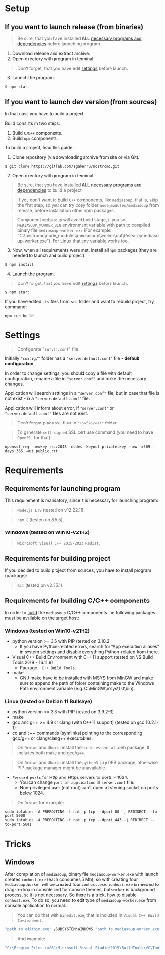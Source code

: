 # Setup

## If you want to launch release (from binaries)

> Be sure, that you have installed **ALL** [necessary programs and dependencies](#requirements-for-launching-program) before launching program.

1. Download release and extract archive.
2. Open directory with program in terminal.

> Don't forget, that you have edit [settings](#settings) before launch.

3. Launch the program.

```
$ npm start
```

## If you want to launch dev version (from sources)

In that case you have to build a project.

Build consists in two steps:
1. Build `C/C++` components.
2. Build `npm` components.

To build a project, lead this guide:

1. Clone repository (via downloading archive from site or via Git).
```
$ git clone https://gitlab.com/sgakerru/nostromo.git
```
2. Open directory with program in terminal.

> Be sure, that you have installed **ALL** [necessary programs and dependencies](#requirements-for-building-project) to build a project.

> If you don't want to build `C++` components, like `mediasoup`, that is, skip the first step, so you can try copy folder `node_modules/mediasoup` from release, before installation other npm packages.

> Component `mediasoup` will avoid build stage, if you set `MEDIASOUP_WORKER_BIN` environment variable with path to compiled binary file `mediasoup-worker.exe`
(For example: "C:\nostromo\node_modules\mediasoup\worker\out\Release\mediasoup-worker.exe"). For Linux that env variable works too.

3. Now, when all requirements were met, install all `npm` packages (they are needed to launch and build project).

```
$ npm install
```

4. Launch the program.

> Don't forget, that you have edit [settings](#settings) before launch.

```
$ npm start
```

If you have edited `.ts` files from `src` folder and want to rebuild project, try command:
```
npm run build
```

# Settings

> Configurate "`server.conf`" file.

Initially `"config/"` folder has a `"server.default.conf"` file - **default configuration**.

In order to change settings, you should copy a file with default configuration, rename a file in `"server.conf"` and make the necessary changes.

Application will search settings in a `"server.conf"` file, but in case that file is not exist - in a `"server.default.conf"` file.

Application will inform about error, if `"server.conf"` or `"server.default.conf"` files are not exist.

>Don't forget place `SSL` files in `"config/ssl"` folder.

>To generate `self-signed` SSL cert use command (you need to have `OpenSSL` for that):
```
openssl req -newkey rsa:2048 -nodes -keyout private.key -new -x509 -days 365 -out public.crt
```

# Requirements

## Requirements for launching program
This requirement is mandatory, since it is necessary for launching program:
>`Node.js LTS` (tested on v12.22.11).

>`npm 8` (testen on 8.5.5).

### Windows (tested on Win10-v21H2)
> `Microsoft Visual C++ 2015-2022 Redist`.

## Requirements for building project
If you decided to build project from sources, you have to install program (package):
>`Git` (tested on v2.35.1).

## Requirements for building C/C++ components
In order to [build](https://mediasoup.org/documentation/v3/mediasoup/installation/) the `mediasoup` C/C++ components the following packages must be available on the target host:

### Windows (tested on Win10-v21H2)
* python version >= 3.6 with PIP (tested on 3.10.2)
    * If you have Python-related errors, search for “App execution aliases” in system settings and disable everything Python-related from there.
* Visual C++ Build Environment with C++11 support (tested on VS Build Tools 2019 - 16.11.9)
    * Package - `C++ Build Tools`.
* make
    * GNU make have to be installed with MSYS from [MinGW](https://sourceforge.net/projects/mingw/) and make sure to append the path of folder containing make to the Windows Path environment variable (e.g. C:\MinGW\msys\1.0\bin).

### Linux (tested on Debian 11 Bullseye)
* python version >= 3.6 with PIP (tested on 3.9.2-3)
* make
* gcc and g++ >= 4.9 or clang (with C++11 support) (tested on gcc 10.2.1-1)
* cc and c++ commands (symlinks) pointing to the corresponding gcc/g++ or clang/clang++ executables.

> On `Debian` and `Ubuntu` install the `build-essential` .deb package. It includes both make and gcc/g++.

> On `Debian` and `Ubuntu` install the `python3-pip` DEB package, otherwise PIP package manager might be unavailable.

* `Forward ports` for Http and Https servers to ports > 1024.
    * You can change `port of application` in `server.conf` file.
    * Non-privileged user (not root) can't open a listening socket on ports below 1024.

> On `Debian` for example:
```
sudo iptables -A PREROUTING -t nat -p tcp --dport 80 -j REDIRECT --to-port 5000
sudo iptables -A PREROUTING -t nat -p tcp --dport 443 -j REDIRECT --to-port 5001
```

# Tricks

## Windows

After compilation of `mediasoup`, binary file `mediasoup-worker.exe` with launch creates `conhost.exe` (each consumes 5 Mb), so with creating four `Mediasoup.Worker` will be created four `conhost.exe`. `conhost.exe` is needed to drag-n-drop in console and for console themes, but `worker` is background process, so it is not necessary.
So there is a trick, how to disable `conhost.exe`. To do so, you need to edit type of `mediasoup-worker.exe` from console application to normal.
> You can do that with `binedit.exe`, that is included in `Visual C++ Build Environment`:
```bat
"path to editbin.exe" /SUBSYSTEM:WINDOWS "path to mediasoup-worker.exe"
```

> And example:
```bat
"C:\Program Files (x86)\Microsoft Visual Studio\2019\BuildTools\VC\Tools\MSVC\14.29.30037\bin\Hostx64\x64\editbin.exe" /SUBSYSTEM:WINDOWS "C:\nostromo\node_modules\mediasoup\worker\out\Release\mediasoup-worker.exe"
```